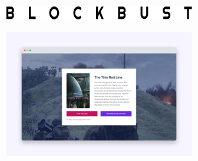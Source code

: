 ‌
<p align="center">
  <a href="https://blockbust.netlify.app">
    <img alt="Logo" src="static/logo.png" height="36" width="658">
  </a>
</p>
‌
<a href="https://blockbust.netlify.app">
  <img alt="Blockbust" src="static/screenshot.jpg">
</a>
